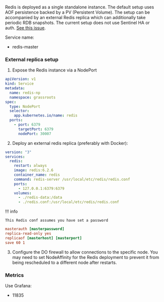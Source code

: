 Redis is deployed as a single standalone instance. The default setup uses AOF persistence backed by a PV (Persistent Volume). The setup can be accompanied by an external Redis replica which can additionally take periodic RDB snapshots. The current setup does not use Sentinel HA or auth. [See this issue](https://gitlab.com/grassrootseconomics/cic-internal-integration/-/issues/169).

Service name:

- redis-master

### External replica setup

1. Expose the Redis instance via a NodePort

```yaml
apiVersion: v1
kind: Service
metadata:
  name: redis-np
  namespace: grassroots
spec:
  type: NodePort
  selector:
    app.kubernetes.io/name: redis
  ports:
    - port: 6379
      targetPort: 6379
      nodePort: 30007
```

2. Deploy an external redis replica (preferably with Docker):

```yaml
version: "3"
services:
  redis:
    restart: always
    image: redis:6.2.6
    container_name: redis
    command: redis-server /usr/local/etc/redis/redis.conf
    ports:
      - 127.0.0.1:6379:6379
    volumes:
      - ./redis-data:/data
      - ./redis.conf:/usr/local/etc/redis/redis.conf
```

!!! info

    This Redis conf assumes you have set a password

```conf
masterauth [masterpassword]
replica-read-only yes
replicaof [masterhost] [masterport]
save 60 1
```

3. Configure the DO firewall to allow connections to the specific node. You may need to set NodeAffinity for the Redis deployment to prevent it from being rescheduled to a different node after restarts.

### Metrics

Use Grafana:

- 11835
